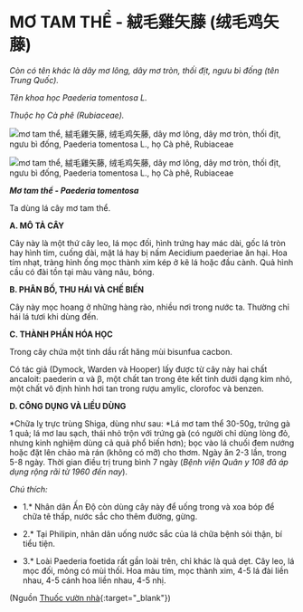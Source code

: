 # MƠ TAM THỂ - 絨毛雞矢藤 (绒毛鸡矢藤)

*Còn có tên khác là dây mơ lông, dây mơ tròn, thối địt, ngưu bì đống (tên Trung Quốc).*

*Tên khoa học Paederia tomentosa L.*

*Thuộc họ Cà phê (Rubiaceae).*

![mơ tam thể, 絨毛雞矢藤, 绒毛鸡矢藤, dây mơ lông, dây mơ tròn, thối địt, ngưu bì đống, Paederia tomentosa L., họ Cà phê, Rubiaceae](/imgs/caythuoc/dtl/mo-tam-the.jpg)

![mơ tam thể, 絨毛雞矢藤, 绒毛鸡矢藤, dây mơ lông, dây mơ tròn, thối địt, ngưu bì đống, Paederia tomentosa L., họ Cà phê, Rubiaceae](/imgs/caythuoc/dtl/mo-tam-the-2.jpg)

***Mơ tam thể - Paederia tomentosa***

Ta dùng lá cây mơ tam thể.

**A. MÔ TẢ CÂY**

Cây này là một thứ cây leo, lá mọc đối, hình trứng hay mác dài, gốc lá tròn hay hình tim, cuống dài, mặt lá hay bị nấm Aecidium paederiae ăn hại. Hoa tím nhạt, tràng hình ống mọc thành xim kép ở kẽ lá hoặc đầu cành. Quả hình cầu có đài tồn tại màu vàng nâu, bóng.

**B. PHÂN BỐ, THU HÁI VÀ CHẾ BIẾN**

Cây này mọc hoang ở những hàng rào, nhiều nơi trong nước ta. Thường chỉ hái lá tươi khi dùng đến.

**C. THÀNH PHẦN HÓA HỌC**

Trong cây chứa một tinh dầu rất hăng mùi bisunfua cacbon.

Có tác giả (Dymock, Warden và Hooper) lấy được từ cây này hai chất ancaloit: paederin α và β, một chất tan trong ête kết tinh dưới dạng kim nhỏ, một chất vô định hình hơi tan trong rượu amylic, clorofoc và benzen.

**D. CÔNG DỤNG VÀ LIỀU DÙNG**

*Chữa lỵ trực trùng Shiga, dùng như sau: *Lá mơ tam thể 30-50g, trứng gà 1 quả; lá mơ lau sạch, thái nhỏ trộn với trứng gà (có người chỉ dùng lòng đỏ, nhưng kinh nghiệm dùng cả quả phổ biến hơn); bọc vào lá chuối đem nướng hoặc đặt lên chảo mà rán (không có mỡ) cho thơm. Ngày ăn 2-3 lần, trong 5-8 ngày. Thời gian điều trị trung bình 7 ngày (*Bệnh viện Quân y 108 đã áp dụng rộng rãi từ 1960 đến nay*).

*Chú thích:*

* 1.* Nhân dân Ấn Độ còn dùng cây này để uống trong và xoa bóp để chữa tê thấp, nước sắc cho thêm đường, gừng.

* 2.* Tại Philipin, nhân dân uống nước sắc của lá chữa bệnh sỏi thận, bí tiểu tiện.

* 3.* Loài Paederia foetida rất gần loài trên, chỉ khác là quả dẹt. Cây leo, lá mọc đối, mỏng có mùi thối. Hoa màu tím, mọc thành xim, 4-5 lá đài liền nhau, 4-5 cánh hoa liền nhau, 4-5 nhị.


(Nguồn [Thuốc vườn nhà](http://thuocvuonnha.com){:target="_blank"})